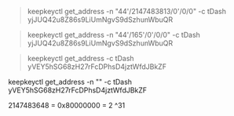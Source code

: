 
>keepkeyctl get_address -n "44'/2147483813/0'/0/0" -c tDash
yjJUQ42u8Z86s9LiUmNgvS9dSzhunWbuQR

>keepkeyctl get_address -n "44'/165'/0'/0/0" -c tDash
yjJUQ42u8Z86s9LiUmNgvS9dSzhunWbuQR

>keepkeyctl get_address -c tDash
yVEY5hSG68zH27rFcDPhsD4jztWfdJBkZF

keepkeyctl get_address -n "" -c tDash
yVEY5hSG68zH27rFcDPhsD4jztWfdJBkZF

2147483648 = 0x80000000 = 2 ^31


